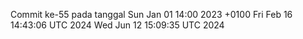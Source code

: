 Commit ke-55 pada tanggal Sun Jan 01 14:00 2023 +0100
Fri Feb 16 14:43:06 UTC 2024
Wed Jun 12 15:09:35 UTC 2024
